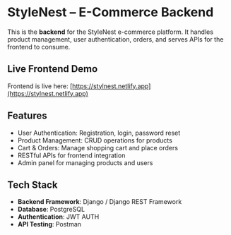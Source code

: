 # StyleNest – E-Commerce Backend

This is the **backend** for the StyleNest e-commerce platform. It handles product management, user authentication, orders, and serves APIs for the frontend to consume.

## Live Frontend Demo
Frontend is live here: [https://stylnest.netlify.app](https://stylnest.netlify.app)

## Features

- User Authentication: Registration, login, password reset
- Product Management: CRUD operations for products
- Cart & Orders: Manage shopping cart and place orders
- RESTful APIs for frontend integration
- Admin panel for managing products and users

## Tech Stack

- **Backend Framework**: Django / Django REST Framework
- **Database**: PostgreSQL 
- **Authentication**: JWT AUTH
- **API Testing**: Postman

